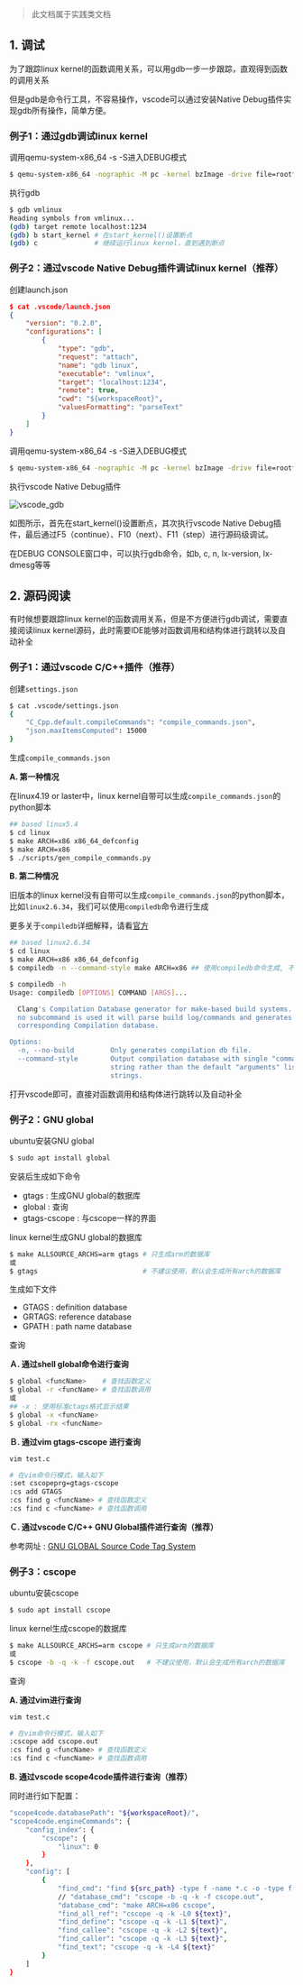> 此文档属于实践类文档

## 1. 调试

为了跟踪linux kernel的函数调用关系，可以用gdb一步一步跟踪，直观得到函数的调用关系

但是gdb是命令行工具，不容易操作，vscode可以通过安装Native Debug插件实现gdb所有操作，简单方便。

### 例子1：通过gdb调试linux kernel

调用qemu-system-x86_64 -s -S进入DEBUG模式

```bash
$ qemu-system-x86_64 -nographic -M pc -kernel bzImage -drive file=rootfs.ext4,if=ide,format=raw -append "root=/dev/sda console=ttyS0" -s -S
```

执行gdb

```bash
$ gdb vmlinux
Reading symbols from vmlinux...
(gdb) target remote localhost:1234
(gdb) b start_kernel # 在start_kernel()设置断点
(gdb) c              # 继续运行linux kernel，直到遇到断点
```

### 例子2：通过vscode Native Debug插件调试linux kernel（推荐）

创建launch.json

```json
$ cat .vscode/launch.json 
{
    "version": "0.2.0",
    "configurations": [
        {
            "type": "gdb",
            "request": "attach",
            "name": "gdb linux",
            "executable": "vmlinux",
            "target": "localhost:1234",
            "remote": true,
            "cwd": "${workspaceRoot}",
            "valuesFormatting": "parseText"
        }
    ]
}
```

调用qemu-system-x86_64 -s -S进入DEBUG模式

```bash
$ qemu-system-x86_64 -nographic -M pc -kernel bzImage -drive file=rootfs.ext4,if=ide,format=raw -append "root=/dev/sda console=ttyS0" -s -S
```

执行vscode Native Debug插件

![vscode_gdb](../resources/picture/vscode_gdb.png)

如图所示，首先在start_kernel()设置断点，其次执行vscode Native Debug插件，最后通过F5（continue）、F10（next）、F11（step）进行源码级调试。

在DEBUG CONSOLE窗口中，可以执行gdb命令，如b, c, n, lx-version, lx-dmesg等等

## 2. 源码阅读

有时候想要跟踪linux kernel的函数调用关系，但是不方便进行gdb调试，需要直接阅读linux kernel源码，此时需要IDE能够对函数调用和结构体进行跳转以及自动补全

### 例子1：通过vscode C/C++插件（推荐）

创建`settings.json`

```bash
$ cat .vscode/settings.json 
{
    "C_Cpp.default.compileCommands": "compile_commands.json",
    "json.maxItemsComputed": 15000
}
```

生成`compile_commands.json`

**A. 第一种情况**

在linux4.19 or laster中，linux kernel自带可以生成`compile_commands.json`的python脚本

```bash
## based linux5.4
$ cd linux
$ make ARCH=x86 x86_64_defconfig
$ make ARCH=x86
$ ./scripts/gen_compile_commands.py
```

**B. 第二种情况**

旧版本的linux kernel没有自带可以生成`compile_commands.json`的python脚本，比如`linux2.6.34`，我们可以使用`compiledb`命令进行生成

更多关于`compiledb`详细解释，请看[官方](https://github.com/nickdiego/compiledb)

```bash
## based linux2.6.34
$ cd linux
$ make ARCH=x86 x86_64_defconfig
$ compiledb -n --command-style make ARCH=x86 ## 使用compiledb命令生成, 不用执行编译步骤

$ compiledb -h
Usage: compiledb [OPTIONS] COMMAND [ARGS]...

  Clang's Compilation Database generator for make-based build systems. When
  no subcommand is used it will parse build log/commands and generates its
  corresponding Compilation database.

Options:
  -n, --no-build         Only generates compilation db file.
  --command-style        Output compilation database with single "command"
                         string rather than the default "arguments" list of
                         strings.
```

打开vscode即可，直接对函数调用和结构体进行跳转以及自动补全

### 例子2：GNU global

ubuntu安装GNU global

```bash
$ sudo apt install global
```

安装后生成如下命令

- gtags  : 生成GNU global的数据库
- global : 查询
- gtags-cscope : 与cscope一样的界面

linux kernel生成GNU global的数据库

```bash
$ make ALLSOURCE_ARCHS=arm gtags # 只生成arm的数据库
或
$ gtags                          # 不建议使用，默认会生成所有arch的数据库
```

生成如下文件

- GTAGS   : definition database
- GRTAGS:  reference database
- GPATH  :  path name database

查询

**Ａ. 通过shell global命令进行查询**

```bash
$ global <funcName>    # 查找函数定义
$ global -r <funcName> # 查找函数调用
或
## -x : 使用标准ctags格式显示结果
$ global -x <funcName>
$ global -rx <funcName>
```

**Ｂ. 通过vim gtags-cscope 进行查询**

```bash
vim test.c

# 在vim命令行模式，输入如下
:set cscopeprg=gtags-cscope
:cs add GTAGS
:cs find g <funcName> # 查找函数定义
:cs find c <funcName> # 查找函数调用
```

**Ｃ. 通过vscode C/C++ GNU Global插件进行查询（推荐）**


参考网址 : [GNU GLOBAL Source Code Tag System](https://www.gnu.org/software/global/globaldoc.html)

### 例子3：cscope

ubuntu安装cscope

```bash
$ sudo apt install cscope
```

linux kernel生成cscope的数据库

```bash
$ make ALLSOURCE_ARCHS=arm cscope # 只生成arm的数据库
或
$ cscope -b -q -k -f cscope.out   # 不建议使用，默认会生成所有arch的数据库
```

查询

**A. 通过vim进行查询**

```bash
vim test.c

# 在vim命令行模式，输入如下
:cscope add cscope.out
:cs find g <funcName> # 查找函数定义
:cs find c <funcName> # 查找函数调用
```

**B. 通过vscode scope4code插件进行查询（推荐）**

同时进行如下配置：

```bash
"scope4code.databasePath": "${workspaceRoot}/",
"scope4code.engineCommands": {
	"config_index": {
        "cscope": {
            "linux": 0
        }
    },
    "config": [
        {
            "find_cmd": "find ${src_path} -type f -name *.c -o -type f -name *.h -o -type f -name *.cpp -o -type f -name *.cc -o -type f -name *.mm",
            // "database_cmd": "cscope -b -q -k -f cscope.out",
            "database_cmd": "make ARCH=x86 cscope",
            "find_all_ref": "cscope -q -k -L0 ${text}",
            "find_define": "cscope -q -k -L1 ${text}",
            "find_callee": "cscope -q -k -L2 ${text}",
            "find_caller": "cscope -q -k -L3 ${text}",
            "find_text": "cscope -q -k -L4 ${text}"
        }
    ]
}
```

